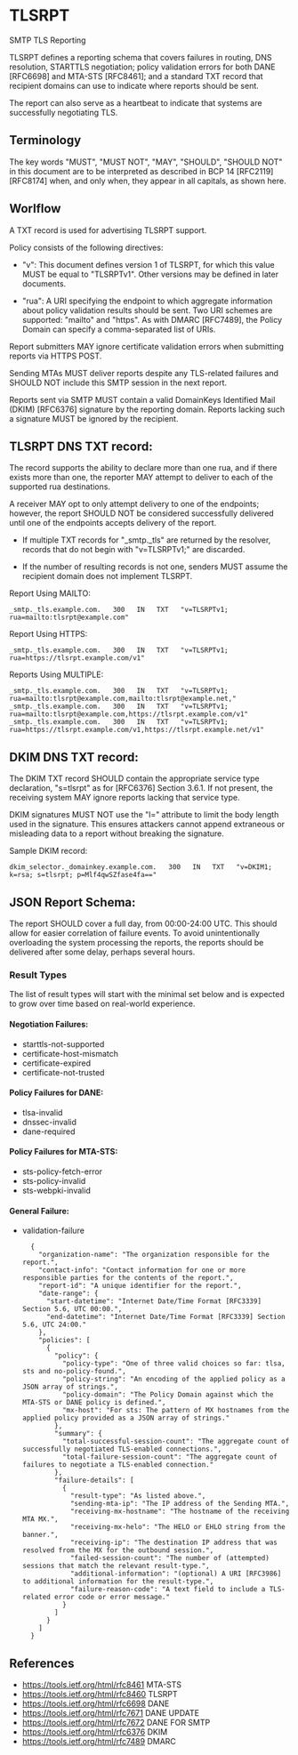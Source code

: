 TLSRPT
======

SMTP TLS Reporting

TLSRPT defines a reporting schema that covers failures in routing, DNS resolution, STARTTLS negotiation;
policy validation errors for both DANE [RFC6698] and MTA-STS [RFC8461];
and a standard TXT record that recipient domains can use to indicate where reports should be sent.

The report can also serve as a heartbeat to indicate that systems are successfully negotiating TLS.


Terminology
-----------
The key words "MUST", "MUST NOT", "MAY", "SHOULD", "SHOULD NOT" in this document are to be interpreted as described in
BCP 14 [RFC2119] [RFC8174] when, and only when, they appear in all capitals, as shown here.


Worlflow
--------

A TXT record is used for advertising TLSRPT support.

Policy consists of the following directives:

-  "v": This document defines version 1 of TLSRPT, for which this value MUST be equal to "TLSRPTv1".
Other versions may be defined in later documents.

-  "rua": A URI specifying the endpoint to which aggregate information about policy validation results should be sent.
Two URI schemes are supported: "mailto" and "https".  As with DMARC [RFC7489], 
the Policy Domain can specify a comma-separated list of URIs.

Report submitters MAY ignore certificate validation errors when submitting reports via HTTPS POST.

Sending MTAs MUST deliver reports despite any TLS-related failures and SHOULD NOT include this SMTP session in the next report.

Reports sent via SMTP MUST contain a valid DomainKeys Identified Mail (DKIM) [RFC6376] signature by the reporting domain.
Reports lacking such a signature MUST be ignored by the recipient.


TLSRPT DNS TXT record:
----------------------

The record supports the ability to declare more than one rua, and if there exists more than one,
the reporter MAY attempt to deliver to each of the supported rua destinations.

A receiver MAY opt to only attempt delivery to one of the endpoints;
however, the report SHOULD NOT be considered successfully delivered until one of the endpoints accepts delivery of the report.

- If multiple TXT records for "_smtp._tls" are returned by the resolver,
records that do not begin with "v=TLSRPTv1;" are discarded.

- If the number of resulting records is not one, senders MUST assume the recipient domain does not implement TLSRPT.

Report Using MAILTO:

    _smtp._tls.example.com.   300   IN   TXT   "v=TLSRPTv1; rua=mailto:tlsrpt@example.com"

Report Using HTTPS:

    _smtp._tls.example.com.   300   IN   TXT   "v=TLSRPTv1; rua=https://tlsrpt.example.com/v1"

Reports Using MULTIPLE:

    _smtp._tls.example.com.   300   IN   TXT   "v=TLSRPTv1; rua=mailto:tlsrpt@example.com,mailto:tlsrpt@example.net,"
    _smtp._tls.example.com.   300   IN   TXT   "v=TLSRPTv1; rua=mailto:tlsrpt@example.com,https://tlsrpt.example.com/v1"
    _smtp._tls.example.com.   300   IN   TXT   "v=TLSRPTv1; rua=https://tlsrpt.example.com/v1,https://tlsrpt.example.net/v1"


DKIM DNS TXT record:
--------------------

The DKIM TXT record SHOULD contain the appropriate service type declaration, "s=tlsrpt" as for [RFC6376] Section 3.6.1.
If not present, the receiving system MAY ignore reports lacking that service type.

DKIM signatures MUST NOT use the "l=" attribute to limit the body length used in the signature.
This ensures attackers cannot append extraneous or misleading data to a report without breaking the signature.

Sample DKIM record:

    dkim_selector._domainkey.example.com.   300   IN   TXT   "v=DKIM1; k=rsa; s=tlsrpt; p=Mlf4qwSZfase4fa=="


JSON Report Schema:
-------------------

The report SHOULD cover a full day, from 00:00-24:00 UTC.
This should allow for easier correlation of failure events.
To avoid unintentionally overloading the system processing the reports,
the reports should be delivered after some delay, perhaps several hours.

### Result Types

The list of result types will start with the minimal set below and is expected to grow over time based on real-world experience.

#### Negotiation Failures:
- starttls-not-supported
- certificate-host-mismatch
- certificate-expired
- certificate-not-trusted

#### Policy Failures for DANE:
- tlsa-invalid
- dnssec-invalid
- dane-required

#### Policy Failures for MTA-STS:
- sts-policy-fetch-error
- sts-policy-invalid
- sts-webpki-invalid

#### General Failure:
- validation-failure


        {
          "organization-name": "The organization responsible for the report.",
          "contact-info": "Contact information for one or more responsible parties for the contents of the report.",
          "report-id": "A unique identifier for the report.",
          "date-range": {
            "start-datetime": "Internet Date/Time Format [RFC3339] Section 5.6, UTC 00:00.",
            "end-datetime": "Internet Date/Time Format [RFC3339] Section 5.6, UTC 24:00."
          },
          "policies": [
            {
              "policy": {
                "policy-type": "One of three valid choices so far: tlsa, sts and no-policy-found.",
                "policy-string": "An encoding of the applied policy as a JSON array of strings.",
                "policy-domain": "The Policy Domain against which the MTA-STS or DANE policy is defined.",
                "mx-host": "For sts: The pattern of MX hostnames from the applied policy provided as a JSON array of strings."
              },
              "summary": {
                "total-successful-session-count": "The aggregate count of successfully negotiated TLS-enabled connections.",
                "total-failure-session-count": "The aggregate count of failures to negotiate a TLS-enabled connection."
              },
              "failure-details": [
                {
                  "result-type": "As listed above.",
                  "sending-mta-ip": "The IP address of the Sending MTA.",
                  "receiving-mx-hostname": "The hostname of the receiving MTA MX.",
                  "receiving-mx-helo": "The HELO or EHLO string from the banner.",
                  "receiving-ip": "The destination IP address that was resolved from the MX for the outbound session.",
                  "failed-session-count": "The number of (attempted) sessions that match the relevant result-type.",
                  "additional-information": "(optional) A URI [RFC3986] to additional information for the result-type.",
                  "failure-reason-code": "A text field to include a TLS-related error code or error message."
                }
              ]
            }
          ]
        }



References
----------
- https://tools.ietf.org/html/rfc8461 MTA-STS
- https://tools.ietf.org/html/rfc8460 TLSRPT
- https://tools.ietf.org/html/rfc6698 DANE
- https://tools.ietf.org/html/rfc7671 DANE UPDATE
- https://tools.ietf.org/html/rfc7672 DANE FOR SMTP
- https://tools.ietf.org/html/rfc6376 DKIM
- https://tools.ietf.org/html/rfc7489 DMARC
